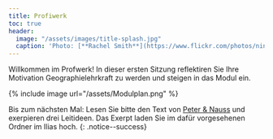 ```yaml
---
title: Profiwerk 
toc: true
header:
  image: "/assets/images/title-splash.jpg"
  caption: 'Photo: [**Rachel Smith**](https://www.flickr.com/photos/ninmah/)'
---
```

Willkommen im Profwerk! In dieser ersten Sitzung reflektiren Sie Ihre Motivation Geographielehrkraft zu werden und steigen in das Modul ein. 
<!--more-->

{% include image url="/assets/Modulplan.png" %}


Bis zum nächsten Mal:
Lesen Sie bitte den Text von [Peter & Nauss](https://link.springer.com/chapter/10.1007/978-3-658-29194-5_6) und exerpieren drei Leitideen. Das Exerpt laden Sie im dafür vorgesehenen Ordner im Ilias hoch. 
{: .notice--success}



